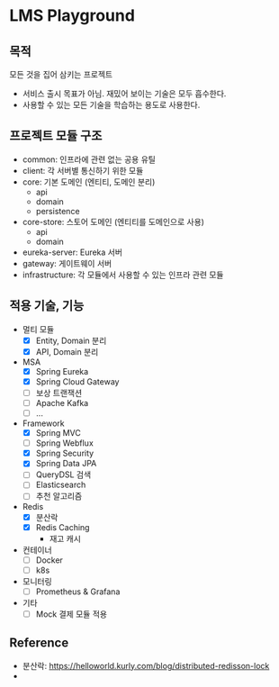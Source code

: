 # LMS Playground
## 목적
모든 것을 집어 삼키는 프로젝트
* 서비스 출시 목표가 아님. 재밌어 보이는 기술은 모두 흡수한다.
* 사용할 수 있는 모든 기술을 학습하는 용도로 사용한다.

## 프로젝트 모듈 구조
* common: 인프라에 관련 없는 공용 유틸
* client: 각 서버별 통신하기 위한 모듈
* core: 기본 도메인 (엔티티, 도메인 분리)
  * api
  * domain
  * persistence
* core-store: 스토어 도메인 (엔티티를 도메인으로 사용)
  * api
  * domain
* eureka-server: Eureka 서버
* gateway: 게이트웨이 서버
* infrastructure: 각 모듈에서 사용할 수 있는 인프라 관련 모듈

## 적용 기술, 기능
* 멀티 모듈
  * [x] Entity, Domain 분리
  * [x] API, Domain 분리
* MSA
  * [x] Spring Eureka
  * [x] Spring Cloud Gateway
  * [ ] 보상 트랜잭션
  * [ ] Apache Kafka
  * [ ] ...
* Framework
  * [x] Spring MVC
  * [ ] Spring Webflux
  * [x] Spring Security
  * [x] Spring Data JPA
  * [ ] QueryDSL
검색
  * [ ] Elasticsearch
  * [ ] 추천 알고리즘
* Redis
  * [x] 분산락
  * [x] Redis Caching
    * 재고 캐시
* 컨테이너
  * [ ] Docker
  * [ ] k8s
* 모니터링
  * [ ] Prometheus & Grafana
* 기타
  * [ ] Mock 결제 모듈 적용

## Reference
* 분산락: https://helloworld.kurly.com/blog/distributed-redisson-lock
* 